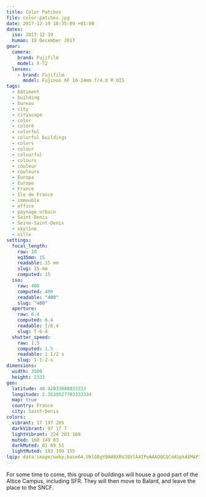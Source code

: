 ```yaml
---
title: Color Patches
file: color-patches.jpg
date: 2017-12-19 18:35:09 +01:00
dates:
  iso: 2017-12-19
  human: 19 December 2017
gear:
  camera:
    brand: Fujifilm
    model: X-T2
  lenses:
    - brand: Fujifilm
      model: Fujinon XF 10-24mm f/4.0 R OIS
tags:
  - bâtiment
  - building
  - bureau
  - city
  - cityscape
  - color
  - coloré
  - colorful
  - colorful buildings
  - colors
  - colour
  - colourful
  - colours
  - couleur
  - couleurs
  - Europa
  - Europe
  - France
  - Ile de France
  - immeuble
  - office
  - paysage urbain
  - Saint-Denis
  - Seine-Saint-Denis
  - skyline
  - ville
settings:
  focal_length:
    raw: 10
    eq35mm: 15
    readable: 15 mm
    slug: 15-mm
    computed: 15
  iso:
    raw: 400
    computed: 400
    readable: "400"
    slug: "400"
  aperture:
    raw: 6.4
    computed: 6.4
    readable: ƒ/6.4
    slug: f-6-4
  shutter_speed:
    raw: 1.5
    computed: 1.5
    readable: 1 1/2 s
    slug: 1-1-2-s
dimensions:
  width: 3500
  height: 2333
geo:
  latitude: 48.92033888833333
  longitude: 2.3539527783333334
  map: true
  country: France
  city: Saint-Denis
colors:
  vibrant: 17 197 205
  darkVibrant: 97 17 7
  lightVibrant: 224 203 169
  muted: 160 149 83
  darkMuted: 81 69 51
  lightMuted: 193 199 155
lqip: data:image/webp;base64,UklGRgYBAABXRUJQVlA4IPoAAADQCQCdASpkAEMAP3GyzF20rymmqTgKkpAuCWUA0UdSmavHUMbYstH6Y3/xUgXGUWu/69p06biqEQAhuByiCvkH7+gxd0bEo5tXNNZnx+b11MSnhiSVwAAA/ur5ENmjzWaCxH2l5IYBnppPBI22ISJW421juZrkvBgstQCWEDAyLK2bCNFhfqOg94bJrfgV2ixFEBGU65Mg1qDlW1mXryfSZXbsT7LGxDDcURZFTuxPXo4RjcFoQqIG3a10YhewFqh9T+7gtp+CKBcZHWI49epLDuddsUEb1FMGPy0IYQOJc/747j12+hefisfBVRYQO/rHqEcRhiAAAAAA
---
```


For some time to come, this group of buildings will house a good part of the Altice Campus, including SFR. They will then move to Balard, and leave the place to the SNCF.
